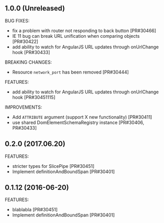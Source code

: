 ## 1.0.0 (Unreleased)

BUG FIXES:


* fix a problem with router not responding to back button [PR#30466] 
* IE 11 bug can break URL unification when comparing objects [PR#30422] 
* add ability to watch for AngularJS URL updates through onUrlChange hook [PR#30433]

BREAKING CHANGES:

* Resource `network_port` has been removed [PR#30444]

FEATURES:

* add ability to watch for AngularJS URL updates through onUrlChange hook [PR#30451115]

IMPROVEMENTS:

* Add `ATTRIBUTE` argument (support X new functionality) [PR#30411]
* use shared DomElementSchemaRegistry instance [PR#30406, PR#30433]

## 0.2.0 (2017.06.20)

FEATURES:

* stricter types for SlicePipe [PR#30451]
* Implement definitionAndBoundSpan [PR#30401]

## 0.1.12 (2016-06-20)

FEATURES:

* blablabla [PR#30451]
* Implement definitionAndBoundSpan [PR#30401]